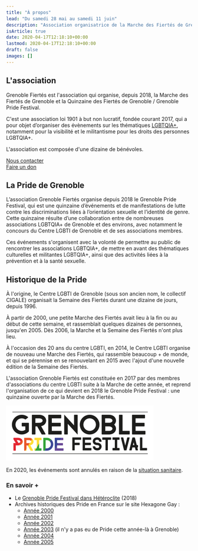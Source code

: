 ```yaml
---
title: "À propos"
lead: "Du samedi 28 mai au samedi 11 juin"
description: "Association organisatrice de la Marche des Fiertés de Grenoble."
isArticle: true
date: 2020-04-17T12:18:10+00:00
lastmod: 2020-04-17T12:18:10+00:00
draft: false
images: []
---
```


## L'association

Grenoble Fiertés est l'association qui organise, depuis 2018, la Marche des Fiertés de Grenoble et la Quinzaine des Fiertés de Grenoble / Grenoble Pride Festival.

C'est une association loi 1901 à but non lucratif, fondée courant 2017, qui a pour objet d’organiser des évènements sur les thématiques [LGBTQIA+](https://fr.wikipedia.org/wiki/LGBTQIA+), notamment pour la visibilité et le militantisme pour les droits des personnes LGBTQIA+.

L'association est composée d'une dizaine de bénévoles.

<a class="sparks" href="/contact">Nous contacter</a>  
<a class="sparks" href="/participer/faire-un-don">Faire un don</a>

## La Pride de Grenoble

L’association Grenoble Fiertés organise depuis 2018 le Grenoble Pride Festival, qui est une quinzaine d’événements et de manifestations de lutte contre les discriminations liées à l’orientation sexuelle et l’identité de genre. Cette quinzaine résulte d’une collaboration entre de nombreuses associations LGBTQIA+ de Grenoble et des environs, avec notamment le concours du Centre LGBTI de Grenoble et de ses associations membres.

Ces événements s'organisent avec la volonté de permettre au public de rencontrer les associations LGBTQIA+, de mettre en avant des thématiques culturelles et militantes LGBTQIA+, ainsi que des activités liées à la prévention et à la santé sexuelle.

## Historique de la Pride

<!-- TODO j'ai entendu parler d'une Pride organisée dans les années 80 ou
90 qui avait rassemblé quelques dizaines de personnes, ce serait intéressant
de retrouver une source qui en parle si c'est avéré -->

À l'origine, le Centre LGBTI de Grenoble (sous son ancien nom, le collectif CIGALE) organisait la Semaine des Fiertés durant une dizaine de jours, depuis 1996.

À partir de 2000, une petite Marche des Fiertés avait lieu à la fin ou au début de cette semaine, et rassemblait quelques dizaines de personnes, jusqu'en 2005. Dès 2006, la Marche et la Semaine des Fiertés n'ont plus lieu.

À l'occasion des 20 ans du centre LGBTI, en 2014, le Centre LGBTI organise de nouveau une Marche des Fiertés, qui rassemble beaucoup + de monde, et qui se pérennise en se renouvelant en 2015 avec l'ajout d'une nouvelle édition de la Semaine des Fiertés.

L'association Grenoble Fiertés est constituée en 2017 par des membres d'associations du centre LGBTI suite à la Marche de cette année, et reprend l'organisation de ce qui devient en 2018 le Grenoble Pride Festival : une quinzaine ouverte par la Marche des Fiertés.

![Logo du Grenoble Pride Festival en 2018 et 2019](grenoble-pride-festival.png)

En 2020, les événements sont annulés en raison de la [situation sanitaire](https://fr.wikipedia.org/wiki/Pand%C3%A9mie_de_Covid-19_en_France).

### En savoir +

- Le [Grenoble Pride Festival dans Hétéroclite](http://www.heteroclite.org/2018/05/grenoble-pride-festival-centre-lgbti-51175) (2018)
- Archives historiques des Pride en France sur le site Hexagone Gay :
  - [Année 2000](http://www.hexagonegay.com/Gaypride2000.html)
  - [Année 2001](http://www.hexagonegay.com/Gaypride2001.html)
  - [Année 2002](http://www.hexagonegay.com/Gaypride2002.html)
  - [Année 2003](http://www.hexagonegay.com/Gaypride2003.html)
    (il n'y a pas eu de Pride cette année-là à Grenoble)
  - [Année 2004](http://www.hexagonegay.com/Gaypride2004.html)
  - [Année 2005](http://www.hexagonegay.com/Gaypride2005.html)
